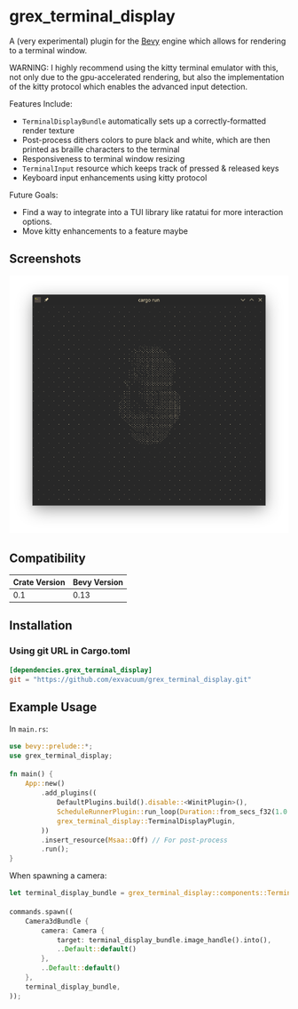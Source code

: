 # grex_terminal_display


A (very experimental) plugin for the [Bevy](https://bevyengine.org) engine which allows for rendering to a terminal window.

WARNING: I highly recommend using the kitty terminal emulator with this, not only due to the gpu-accelerated rendering, but also the implementation of the kitty protocol which enables the advanced input detection.

Features Include:
- `TerminalDisplayBundle` automatically sets up a correctly-formatted render texture
- Post-process dithers colors to pure black and white, which are then printed as braille characters to the terminal
- Responsiveness to terminal window resizing
- `TerminalInput` resource which keeps track of pressed & released keys
- Keyboard input enhancements using kitty protocol

Future Goals:
- Find a way to integrate into a TUI library like ratatui for more interaction options.
- Move kitty enhancements to a feature maybe

## Screenshots
![](./doc/screenshot.png)
## Compatibility

| Crate Version | Bevy Version |
|---            |---           |
| 0.1           | 0.13         |

## Installation

### Using git URL in Cargo.toml
```toml
[dependencies.grex_terminal_display]
git = "https://github.com/exvacuum/grex_terminal_display.git"
```

## Example Usage

In `main.rs`:
```rs
use bevy::prelude::*;
use grex_terminal_display;

fn main() {
    App::new()
        .add_plugins((
            DefaultPlugins.build().disable::<WinitPlugin>(),
            ScheduleRunnerPlugin::run_loop(Duration::from_secs_f32(1.0 / 60.0)),
            grex_terminal_display::TerminalDisplayPlugin,
        ))
        .insert_resource(Msaa::Off) // For post-process
        .run();
}
```

When spawning a camera:
```rs
let terminal_display_bundle = grex_terminal_display::components::TerminalDisplayBundle::new(3, &asset_server);

commands.spawn((
    Camera3dBundle {
        camera: Camera {
            target: terminal_display_bundle.image_handle().into(),
            ..Default::default()
        },
        ..Default::default()
    },
    terminal_display_bundle,
));
```



